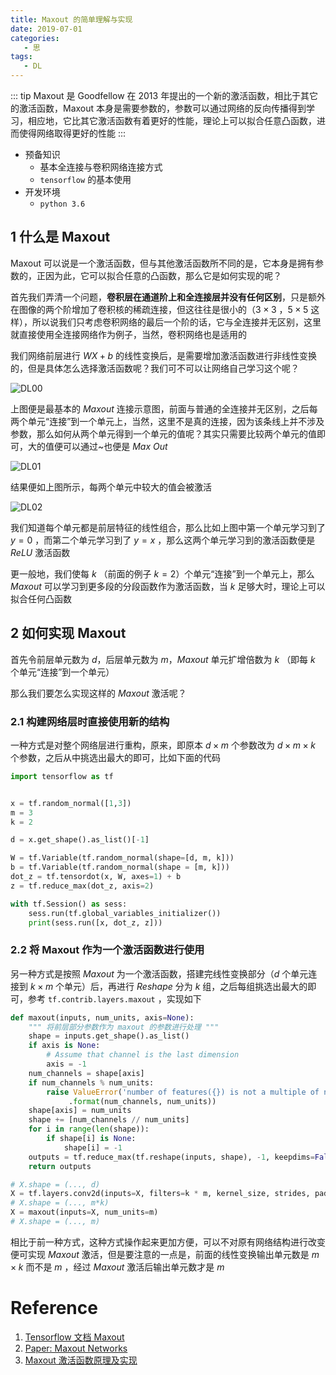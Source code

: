 ```yaml
---
title: Maxout 的简单理解与实现
date: 2019-07-01
categories:
   - 思
tags:
   - DL
---
```


::: tip
Maxout 是 Goodfellow 在 2013 年提出的一个新的激活函数，相比于其它的激活函数，Maxout 本身是需要参数的，参数可以通过网络的反向传播得到学习，相应地，它比其它激活函数有着更好的性能，理论上可以拟合任意凸函数，进而使得网络取得更好的性能
:::

<!-- more -->

-  预备知识
   -  基本全连接与卷积网络连接方式
   -  `tensorflow` 的基本使用
-  开发环境
   -  `python 3.6`

## 1 什么是 Maxout

Maxout 可以说是一个激活函数，但与其他激活函数所不同的是，它本身是拥有参数的，正因为此，它可以拟合任意的凸函数，那么它是如何实现的呢？

首先我们弄清一个问题，**卷积层在通道阶上和全连接层并没有任何区别**，只是额外在图像的两个阶增加了卷积核的稀疏连接，但这往往是很小的（$3 \times 3$ ，$5 \times 5$ 这样），所以说我们只考虑卷积网络的最后一个阶的话，它与全连接并无区别，这里就直接使用全连接网络作为例子，当然，卷积网络也是适用的

我们网络前层进行 $WX + b$ 的线性变换后，是需要增加激活函数进行非线性变换的，但是具体怎么选择激活函数呢？我们可不可以让网络自己学习这个呢？

![DL00](../Images/DL00.png)

上图便是最基本的 $Maxout$ 连接示意图，前面与普通的全连接并无区别，之后每两个单元“连接”到一个单元上，当然，这里不是真的连接，因为该条线上并不涉及参数，那么如何从两个单元得到一个单元的值呢？其实只需要比较两个单元的值即可，大的值便可以通过~也便是 $Max\ Out$

![DL01](../Images/DL01.png)

结果便如上图所示，每两个单元中较大的值会被激活

![DL02](../Images/DL02.png)

我们知道每个单元都是前层特征的线性组合，那么比如上图中第一个单元学习到了 $y = 0$ ，而第二个单元学习到了 $y = x$ ，那么这两个单元学习到的激活函数便是 $ReLU$ 激活函数

更一般地，我们使每 $k$ （前面的例子 $k = 2$）个单元“连接”到一个单元上，那么 $Maxout$ 可以学习到更多段的分段函数作为激活函数，当 $k$ 足够大时，理论上可以拟合任何凸函数

## 2 如何实现 Maxout

首先令前层单元数为 $d$，后层单元数为 $m$，$Maxout$ 单元扩增倍数为 $k$ （即每 $k$ 个单元“连接”到一个单元）

那么我们要怎么实现这样的 $Maxout$ 激活呢？

### 2.1 构建网络层时直接使用新的结构

一种方式是对整个网络层进行重构，原来，即原本 $d \times m$ 个参数改为 $d \times m \times k$ 个参数，之后从中挑选出最大的即可，比如下面的代码

```Python
import tensorflow as tf


x = tf.random_normal([1,3])
m = 3
k = 2

d = x.get_shape().as_list()[-1]

W = tf.Variable(tf.random_normal(shape=[d, m, k]))
b = tf.Variable(tf.random_normal(shape = [m, k]))
dot_z = tf.tensordot(x, W, axes=1) + b
z = tf.reduce_max(dot_z, axis=2)

with tf.Session() as sess:
    sess.run(tf.global_variables_initializer())
    print(sess.run([x, dot_z, z]))
```

### 2.2 将 Maxout 作为一个激活函数进行使用

另一种方式是按照 $Maxout$ 为一个激活函数，搭建完线性变换部分（$d$ 个单元连接到 $k \times m$ 个单元）后，再进行 $Reshape$ 分为 $k$ 组，之后每组挑选出最大的即可，参考 `tf.contrib.layers.maxout` ，实现如下

```python
def maxout(inputs, num_units, axis=None):
    """ 将前层部分参数作为 maxout 的参数进行处理 """
    shape = inputs.get_shape().as_list()
    if axis is None:
        # Assume that channel is the last dimension
        axis = -1
    num_channels = shape[axis]
    if num_channels % num_units:
        raise ValueError('number of features({}) is not a multiple of num_units({})'
             .format(num_channels, num_units))
    shape[axis] = num_units
    shape += [num_channels // num_units]
    for i in range(len(shape)):
        if shape[i] is None:
            shape[i] = -1
    outputs = tf.reduce_max(tf.reshape(inputs, shape), -1, keepdims=False)
    return outputs

# X.shape = (..., d)
X = tf.layers.conv2d(inputs=X, filters=k * m, kernel_size, strides, padding)
# X.shape = (..., m*k)
X = maxout(inputs=X, num_units=m)
# X.shape = (..., m)
```

相比于前一种方式，这种方式操作起来更加方便，可以不对原有网络结构进行改变便可实现 $Maxout$ 激活，但是要注意的一点是，前面的线性变换输出单元数是 $m \times k$ 而不是 $m$ ，经过 $Maxout$ 激活后输出单元数才是 $m$

# Reference

1. [Tensorflow 文档 Maxout](https://tensorflow.google.cn/api_docs/python/tf/contrib/layers/maxout?hl=en)
2. [Paper: Maxout Networks](https://arxiv.org/abs/1302.4389)
3. [Maxout 激活函数原理及实现](https://www.jianshu.com/p/710fd5d6d640)
